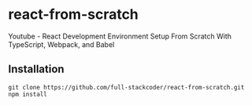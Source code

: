 # react-from-scratch
Youtube - React Development Environment Setup From Scratch With TypeScript, Webpack, and Babel

## Installation

`git clone https://github.com/full-stackcoder/react-from-scratch.git`
`npm install`



